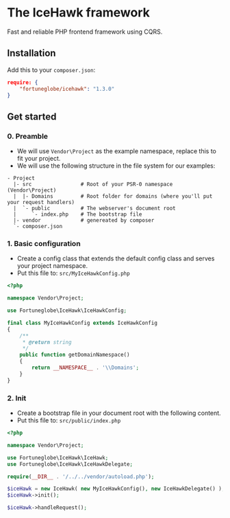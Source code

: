 # The IceHawk framework

Fast and reliable PHP frontend framework using CQRS.

## Installation

Add this to your `composer.json`:

```json
require: {
    "fortuneglobe/icehawk": "1.3.0"
}
```

## Get started

### 0. Preamble

 * We will use `Vendor\Project` as the example namespace, replace this to fit your project.
 * We will use the following structure in the file system for our examples:
 
```
- Project
  |- src				# Root of your PSR-0 namespace (Vendor\Project)
  |  |- Domains			# Root folder for domains (where you'll put your request handlers)
  |  `- public			# The webserver's document root
  |     `- index.php	# The bootstrap file
  |- vendor				# genereated by composer
  `- composer.json
```
	
### 1. Basic configuration

* Create a config class that extends the default config class and serves your project namespace.
* Put this file to: `src/MyIceHawkConfig.php`

```php
<?php

namespace Vendor\Project;

use Fortuneglobe\IceHawk\IceHawkConfig;

final class MyIceHawkConfig extends IceHawkConfig
{
	/**
	 * @return string
	 */
	public function getDomainNamespace()
	{
		return __NAMESPACE__ . '\\Domains';
	}
}
```

### 2. Init

* Create a bootstrap file in your document root with the following content.
* Put this file to: `src/public/index.php`
 
```php
<?php

namespace Vendor\Project;

use Fortuneglobe\IceHawk\IceHawk;
use Fortuneglobe\IceHawk\IceHawkDelegate;

require(__DIR__ . '/../../vendor/autoload.php');

$iceHawk = new IceHawk( new MyIceHawkConfig(), new IceHawkDelegate() );
$iceHawk->init();

$iceHawk->handleRequest();
```